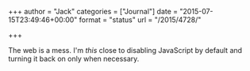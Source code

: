 +++
author = "Jack"
categories = ["Journal"]
date = "2015-07-15T23:49:46+00:00"
format = "status"
url = "/2015/4728/"

+++

The web is a mess. I'm _this_ close to disabling JavaScript by default and turning it back on only when necessary.